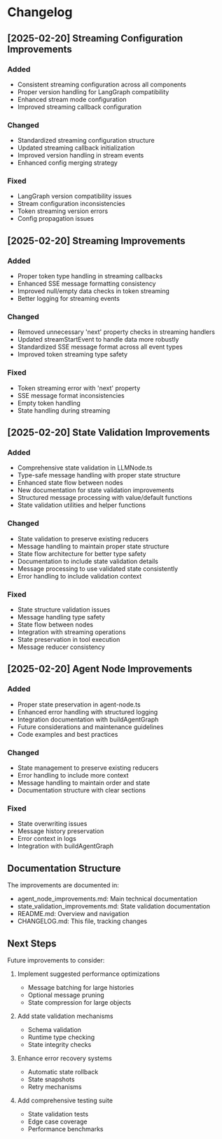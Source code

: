 # Changelog

## [2025-02-20] Streaming Configuration Improvements

### Added
- Consistent streaming configuration across all components
- Proper version handling for LangGraph compatibility
- Enhanced stream mode configuration
- Improved streaming callback configuration

### Changed
- Standardized streaming configuration structure
- Updated streaming callback initialization
- Improved version handling in stream events
- Enhanced config merging strategy

### Fixed
- LangGraph version compatibility issues
- Stream configuration inconsistencies
- Token streaming version errors
- Config propagation issues

## [2025-02-20] Streaming Improvements

### Added
- Proper token type handling in streaming callbacks
- Enhanced SSE message formatting consistency
- Improved null/empty data checks in token streaming
- Better logging for streaming events

### Changed
- Removed unnecessary 'next' property checks in streaming handlers
- Updated streamStartEvent to handle data more robustly
- Standardized SSE message format across all event types
- Improved token streaming type safety

### Fixed
- Token streaming error with 'next' property
- SSE message format inconsistencies
- Empty token handling
- State handling during streaming

## [2025-02-20] State Validation Improvements

### Added
- Comprehensive state validation in LLMNode.ts
- Type-safe message handling with proper state structure
- Enhanced state flow between nodes
- New documentation for state validation improvements
- Structured message processing with value/default functions
- State validation utilities and helper functions

### Changed
- State validation to preserve existing reducers
- Message handling to maintain proper state structure
- State flow architecture for better type safety
- Documentation to include state validation details
- Message processing to use validated state consistently
- Error handling to include validation context

### Fixed
- State structure validation issues
- Message handling type safety
- State flow between nodes
- Integration with streaming operations
- State preservation in tool execution
- Message reducer consistency

## [2025-02-20] Agent Node Improvements

### Added
- Proper state preservation in agent-node.ts
- Enhanced error handling with structured logging
- Integration documentation with buildAgentGraph
- Future considerations and maintenance guidelines
- Code examples and best practices

### Changed
- State management to preserve existing reducers
- Error handling to include more context
- Message handling to maintain order and state
- Documentation structure with clear sections

### Fixed
- State overwriting issues
- Message history preservation
- Error context in logs
- Integration with buildAgentGraph

## Documentation Structure

The improvements are documented in:
- agent_node_improvements.md: Main technical documentation
- state_validation_improvements.md: State validation documentation
- README.md: Overview and navigation
- CHANGELOG.md: This file, tracking changes

## Next Steps

Future improvements to consider:
1. Implement suggested performance optimizations
   - Message batching for large histories
   - Optional message pruning
   - State compression for large objects

2. Add state validation mechanisms
   - Schema validation
   - Runtime type checking
   - State integrity checks

3. Enhance error recovery systems
   - Automatic state rollback
   - State snapshots
   - Retry mechanisms

4. Add comprehensive testing suite
   - State validation tests
   - Edge case coverage
   - Performance benchmarks
